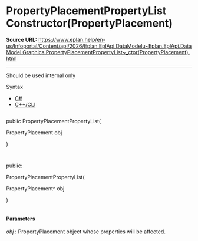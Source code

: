 # PropertyPlacementPropertyList Constructor(PropertyPlacement)

**Source URL:** https://www.eplan.help/en-us/Infoportal/Content/api/2026/Eplan.EplApi.DataModelu~Eplan.EplApi.DataModel.Graphics.PropertyPlacementPropertyList~_ctor(PropertyPlacement).html

---

Should be used internal only

Syntax

- [C#](#i-syntax-CS)
- [C++/CLI](#i-syntax-CPP2005)

```
```
public PropertyPlacementPropertyList( 

   PropertyPlacement obj

)
```
```

```
```
public:

PropertyPlacementPropertyList( 

   PropertyPlacement^ obj

)
```
```

#### Parameters

*obj*
:   PropertyPlacement object whose properties will be affected.
